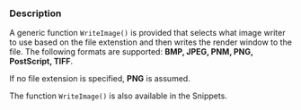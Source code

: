 ### Description

A generic function `WriteImage()` is provided that selects what image writer to use based on the file extenstion and then writes the render window to the file. The following formats are supported: **BMP, JPEG, PNM, PNG, PostScript, TIFF**.

If no file extension is specified, **PNG** is assumed.

The function `WriteImage()` is also available in the Snippets.